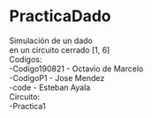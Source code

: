 # PracticaDado
Simulación de un dado\
en un circuito cerrado [1, 6]\
Codigos:\
-Codigo190821 - Octavio de Marcelo\
-CodigoP1 - Jose Mendez\
-code - Esteban Ayala\
Circuito:\
-Practica1
